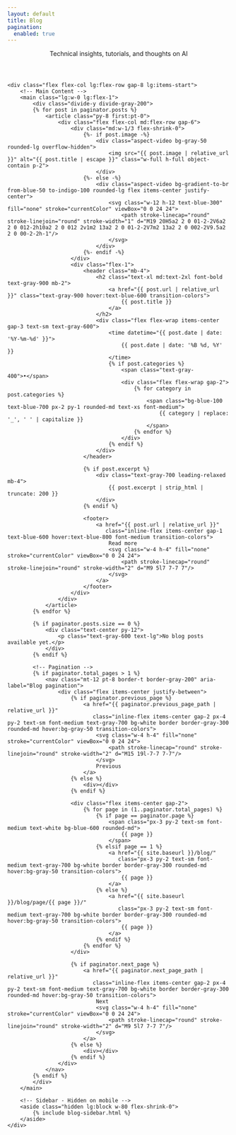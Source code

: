 ```yaml
---
layout: default
title: Blog
pagination:
  enabled: true
---
```


<div class="max-w-6xl mx-auto px-4 sm:px-6 md:px-8 py-4 md:py-12">
    <!-- Header -->
    <header class="mb-12 pb-8 border-b border-gray-200">
        <p class="text-gray-600 text-xl leading-relaxed">
            Technical insights, tutorials, and thoughts on AI
        </p>
    </header>

    <div class="flex flex-col lg:flex-row gap-8 lg:items-start">
        <!-- Main Content -->
        <main class="lg:w-0 lg:flex-1">
            <div class="divide-y divide-gray-200">
            {% for post in paginator.posts %}
                <article class="py-8 first:pt-0">
                    <div class="flex flex-col md:flex-row gap-6">
                        <div class="md:w-1/3 flex-shrink-0">
                            {%- if post.image -%}
                                <div class="aspect-video bg-gray-50 rounded-lg overflow-hidden">
                                    <img src="{{ post.image | relative_url }}" alt="{{ post.title | escape }}" class="w-full h-full object-contain p-2">
                                </div>
                            {%- else -%}
                                <div class="aspect-video bg-gradient-to-br from-blue-50 to-indigo-100 rounded-lg flex items-center justify-center">
                                    <svg class="w-12 h-12 text-blue-300" fill="none" stroke="currentColor" viewBox="0 0 24 24">
                                        <path stroke-linecap="round" stroke-linejoin="round" stroke-width="1" d="M19 20H5a2 2 0 01-2-2V6a2 2 0 012-2h10a2 2 0 012 2v1m2 13a2 2 0 01-2-2V7m2 13a2 2 0 002-2V9.5a2 2 0 00-2-2h-1"/>
                                    </svg>
                                </div>
                            {%- endif -%}
                        </div>
                        <div class="flex-1">
                            <header class="mb-4">
                                <h2 class="text-xl md:text-2xl font-bold text-gray-900 mb-2">
                                    <a href="{{ post.url | relative_url }}" class="text-gray-900 hover:text-blue-600 transition-colors">
                                        {{ post.title }}
                                    </a>
                                </h2>
                                <div class="flex flex-wrap items-center gap-3 text-sm text-gray-600">
                                    <time datetime="{{ post.date | date: '%Y-%m-%d' }}">
                                        {{ post.date | date: '%B %d, %Y' }}
                                    </time>
                                    {% if post.categories %}
                                        <span class="text-gray-400">•</span>
                                        <div class="flex flex-wrap gap-2">
                                            {% for category in post.categories %}
                                                <span class="bg-blue-100 text-blue-700 px-2 py-1 rounded-md text-xs font-medium">
                                                    {{ category | replace: '_', ' ' | capitalize }}
                                                </span>
                                            {% endfor %}
                                        </div>
                                    {% endif %}
                                </div>
                            </header>
                            
                            {% if post.excerpt %}
                                <div class="text-gray-700 leading-relaxed mb-4">
                                    {{ post.excerpt | strip_html | truncate: 200 }}
                                </div>
                            {% endif %}
                            
                            <footer>
                                <a href="{{ post.url | relative_url }}" 
                                   class="inline-flex items-center gap-1 text-blue-600 hover:text-blue-800 font-medium transition-colors">
                                    Read more
                                    <svg class="w-4 h-4" fill="none" stroke="currentColor" viewBox="0 0 24 24">
                                        <path stroke-linecap="round" stroke-linejoin="round" stroke-width="2" d="M9 5l7 7-7 7"/>
                                    </svg>
                                </a>
                            </footer>
                        </div>
                    </div>
                </article>
            {% endfor %}
            
            {% if paginator.posts.size == 0 %}
                <div class="text-center py-12">
                    <p class="text-gray-600 text-lg">No blog posts available yet.</p>
                </div>
            {% endif %}
            
            <!-- Pagination -->
            {% if paginator.total_pages > 1 %}
                <nav class="mt-12 pt-8 border-t border-gray-200" aria-label="Blog pagination">
                    <div class="flex items-center justify-between">
                        {% if paginator.previous_page %}
                            <a href="{{ paginator.previous_page_path | relative_url }}" 
                               class="inline-flex items-center gap-2 px-4 py-2 text-sm font-medium text-gray-700 bg-white border border-gray-300 rounded-md hover:bg-gray-50 transition-colors">
                                <svg class="w-4 h-4" fill="none" stroke="currentColor" viewBox="0 0 24 24">
                                    <path stroke-linecap="round" stroke-linejoin="round" stroke-width="2" d="M15 19l-7-7 7-7"/>
                                </svg>
                                Previous
                            </a>
                        {% else %}
                            <div></div>
                        {% endif %}
                        
                        <div class="flex items-center gap-2">
                            {% for page in (1..paginator.total_pages) %}
                                {% if page == paginator.page %}
                                    <span class="px-3 py-2 text-sm font-medium text-white bg-blue-600 rounded-md">
                                        {{ page }}
                                    </span>
                                {% elsif page == 1 %}
                                    <a href="{{ site.baseurl }}/blog/" 
                                       class="px-3 py-2 text-sm font-medium text-gray-700 bg-white border border-gray-300 rounded-md hover:bg-gray-50 transition-colors">
                                        {{ page }}
                                    </a>
                                {% else %}
                                    <a href="{{ site.baseurl }}/blog/page/{{ page }}/" 
                                       class="px-3 py-2 text-sm font-medium text-gray-700 bg-white border border-gray-300 rounded-md hover:bg-gray-50 transition-colors">
                                        {{ page }}
                                    </a>
                                {% endif %}
                            {% endfor %}
                        </div>
                        
                        {% if paginator.next_page %}
                            <a href="{{ paginator.next_page_path | relative_url }}" 
                               class="inline-flex items-center gap-2 px-4 py-2 text-sm font-medium text-gray-700 bg-white border border-gray-300 rounded-md hover:bg-gray-50 transition-colors">
                                Next
                                <svg class="w-4 h-4" fill="none" stroke="currentColor" viewBox="0 0 24 24">
                                    <path stroke-linecap="round" stroke-linejoin="round" stroke-width="2" d="M9 5l7 7-7 7"/>
                                </svg>
                            </a>
                        {% else %}
                            <div></div>
                        {% endif %}
                    </div>
                </nav>
            {% endif %}
            </div>
        </main>

        <!-- Sidebar - Hidden on mobile -->
        <aside class="hidden lg:block w-80 flex-shrink-0">
            {% include blog-sidebar.html %}
        </aside>
    </div>
</div>
